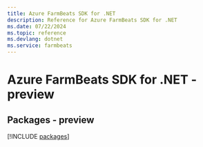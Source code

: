 ```yaml
---
title: Azure FarmBeats SDK for .NET
description: Reference for Azure FarmBeats SDK for .NET
ms.date: 07/22/2024
ms.topic: reference
ms.devlang: dotnet
ms.service: farmbeats
---
```

# Azure FarmBeats SDK for .NET - preview
## Packages - preview
[!INCLUDE [packages](farmbeats-index.md)]